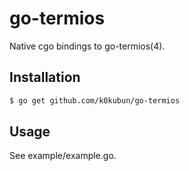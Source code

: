 # go-termios

Native cgo bindings to go-termios(4).

## Installation

```bash
$ go get github.com/k0kubun/go-termios
```

## Usage

See example/example.go.
